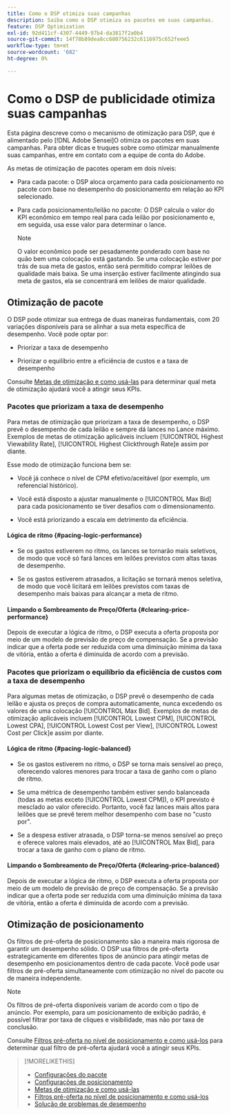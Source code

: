 ```yaml
---
title: Como o DSP otimiza suas campanhas
description: Saiba como o DSP otimiza os pacotes em suas campanhas.
feature: DSP Optimization
exl-id: 92d411cf-4307-4449-97b4-da3817f2a0b4
source-git-commit: 14f78b89dea8cc680756232c6116975c652feee5
workflow-type: tm+mt
source-wordcount: '682'
ht-degree: 0%

---
```


# Como o DSP de publicidade otimiza suas campanhas

Esta página descreve como o mecanismo de otimização para DSP, que é alimentado pelo [!DNL Adobe Sensei]O otimiza os pacotes em suas campanhas. Para obter dicas e truques sobre como otimizar manualmente suas campanhas, entre em contato com a equipe de conta do Adobe. <!-- add link to trading playbook if we add it to help -->

As metas de otimização de pacotes operam em dois níveis:

* Para cada pacote: o DSP aloca orçamento para cada posicionamento no pacote com base no desempenho do posicionamento em relação ao KPI selecionado.

* Para cada posicionamento/leilão no pacote: O DSP calcula o valor do KPI econômico em tempo real para cada leilão por posicionamento e, em seguida, usa esse valor para determinar o lance.

   >[!NOTE]
   >
   >O valor econômico pode ser pesadamente ponderado com base no quão bem uma colocação está gastando. Se uma colocação estiver por trás de sua meta de gastos, então será permitido comprar leilões de qualidade mais baixa. Se uma inserção estiver facilmente atingindo sua meta de gastos, ela se concentrará em leilões de maior qualidade.

## Otimização de pacote

O DSP pode otimizar sua entrega de duas maneiras fundamentais, com 20 variações disponíveis para se alinhar a sua meta específica de desempenho. Você pode optar por:

* Priorizar a taxa de desempenho

* Priorizar o equilíbrio entre a eficiência de custos e a taxa de desempenho

Consulte [Metas de otimização e como usá-las](optimization-goals.md) para determinar qual meta de otimização ajudará você a atingir seus KPIs.

### Pacotes que priorizam a taxa de desempenho

Para metas de otimização que priorizam a taxa de desempenho, o DSP prevê o desempenho de cada leilão e sempre dá lances no Lance máximo. Exemplos de metas de otimização aplicáveis incluem [!UICONTROL Highest Viewability Rate], [!UICONTROL Highest Clickthrough Rate]e assim por diante.

Esse modo de otimização funciona bem se:

* Você já conhece o nível de CPM efetivo/aceitável (por exemplo, um referencial histórico).

* Você está disposto a ajustar manualmente o [!UICONTROL Max Bid] para cada posicionamento se tiver desafios com o dimensionamento.

* Você está priorizando a escala em detrimento da eficiência.

#### Lógica de ritmo {#pacing-logic-performance}

* Se os gastos estiverem no ritmo, os lances se tornarão mais seletivos, de modo que você só fará lances em leilões previstos com altas taxas de desempenho.

* Se os gastos estiverem atrasados, a licitação se tornará menos seletiva, de modo que você licitará em leilões previstos com taxas de desempenho mais baixas para alcançar a meta de ritmo.

#### Limpando o Sombreamento de Preço/Oferta {#clearing-price-performance}

Depois de executar a lógica de ritmo, o DSP executa a oferta proposta por meio de um modelo de previsão de preço de compensação. Se a previsão indicar que a oferta pode ser reduzida com uma diminuição mínima da taxa de vitória, então a oferta é diminuída de acordo com a previsão.

### Pacotes que priorizam o equilíbrio da eficiência de custos com a taxa de desempenho

Para algumas metas de otimização, o DSP prevê o desempenho de cada leilão e ajusta os preços de compra automaticamente, nunca excedendo os valores de uma colocação [!UICONTROL Max Bid]. Exemplos de metas de otimização aplicáveis incluem [!UICONTROL Lowest CPM], [!UICONTROL Lowest CPA], [!UICONTROL Lowest Cost per View], [!UICONTROL Lowest Cost per Click]e assim por diante.

#### Lógica de ritmo {#pacing-logic-balanced}

* Se os gastos estiverem no ritmo, o DSP se torna mais sensível ao preço, oferecendo valores menores para trocar a taxa de ganho com o plano de ritmo.

* Se uma métrica de desempenho também estiver sendo balanceada (todas as metas exceto [!UICONTROL Lowest CPM]), o KPI previsto é mesclado ao valor oferecido. Portanto, você faz lances mais altos para leilões que se prevê terem melhor desempenho com base no &quot;custo por&quot;.

* Se a despesa estiver atrasada, o DSP torna-se menos sensível ao preço e oferece valores mais elevados, até ao [!UICONTROL Max Bid], para trocar a taxa de ganho com o plano de ritmo.

#### Limpando o Sombreamento de Preço/Oferta {#clearing-price-balanced}

Depois de executar a lógica de ritmo, o DSP executa a oferta proposta por meio de um modelo de previsão de preço de compensação. Se a previsão indicar que a oferta pode ser reduzida com uma diminuição mínima da taxa de vitória, então a oferta é diminuída de acordo com a previsão.

## Otimização de posicionamento

Os filtros de pré-oferta de posicionamento são a maneira mais rigorosa de garantir um desempenho sólido. O DSP usa filtros de pré-oferta estrategicamente em diferentes tipos de anúncio para atingir metas de desempenho em posicionamentos dentro de cada pacote. Você pode usar filtros de pré-oferta simultaneamente com otimização no nível do pacote ou de maneira independente.

>[!NOTE]
>
>Os filtros de pré-oferta disponíveis variam de acordo com o tipo de anúncio. Por exemplo, para um posicionamento de exibição padrão, é possível filtrar por taxa de cliques e visibilidade, mas não por taxa de conclusão.

Consulte [Filtros pré-oferta no nível de posicionamento e como usá-los](optimization-pre-bid-filters.md) para determinar qual filtro de pré-oferta ajudará você a atingir seus KPIs.

>[!MORELIKETHIS]
>
>* [Configurações do pacote](/help/dsp/campaign-management/packages/package-settings.md)
>* [Configurações de posicionamento](/help/dsp/campaign-management/placements/placement-settings.md)
>* [Metas de otimização e como usá-las](optimization-goals.md)
>* [Filtros pré-oferta no nível de posicionamento e como usá-los](optimization-pre-bid-filters.md)
>* [Solução de problemas de desempenho](/help/dsp/optimization/troubleshooting-performance.md)

